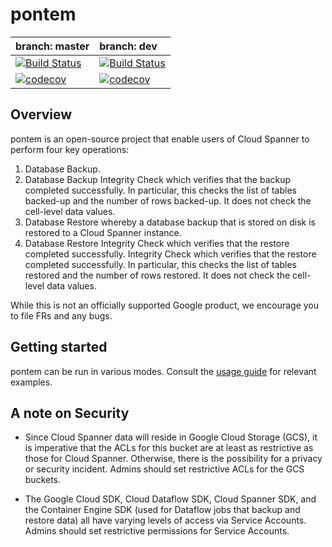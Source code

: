 # pontem

**branch: master** | **branch: dev**
:------------ | :------------
[![Build Status](https://travis-ci.org/GoogleCloudPlatform/pontem.svg?branch=master)](https://travis-ci.org/GoogleCloudPlatform/pontem)|[![Build Status](https://travis-ci.org/GoogleCloudPlatform/pontem.svg?branch=dev)](https://travis-ci.org/GoogleCloudPlatform/pontem)
[![codecov](https://codecov.io/gh/GoogleCloudPlatform/pontem/branch/master/graph/badge.svg)](https://codecov.io/gh/GoogleCloudPlatform/pontem)|[![codecov](https://codecov.io/gh/GoogleCloudPlatform/pontem/branch/dev/graph/badge.svg)](https://codecov.io/gh/GoogleCloudPlatform/pontem)

## Overview
pontem is an open-source project that enable users of Cloud Spanner
to perform four key operations:

1. Database Backup.
1. Database Backup Integrity Check which verifies that the backup completed
successfully. In particular, this checks the list of tables backed-up
and the number of rows backed-up. It does not check the cell-level data
values.
1. Database Restore whereby a database backup that is stored on disk is
restored to a Cloud Spanner instance.
1. Database Restore Integrity Check which verifies that the restore
completed successfully. Integrity Check which verifies that the restore completed
successfully. In particular, this checks the list of tables restored
and the number of rows restored. It does not check the cell-level data
values.

While this is not an officially supported Google product, we encourage you
to file FRs and any bugs.

## Getting started
pontem can be run in various modes. Consult the [usage guide](USAGE.md) for
relevant examples.

## A note on Security
- Since Cloud Spanner data will reside in Google Cloud Storage (GCS),
it is imperative that the ACLs for this bucket are at least as restrictive
as those for Cloud Spanner. Otherwise, there is the possibility for a privacy
or security incident. Admins should set restrictive ACLs for the GCS
buckets.

- The Google Cloud SDK, Cloud Dataflow SDK, Cloud Spanner SDK, and the
Container Engine SDK (used for Dataflow jobs that backup and restore
data) all have varying levels of access via Service Accounts. Admins should
set restrictive permissions for Service Accounts.
